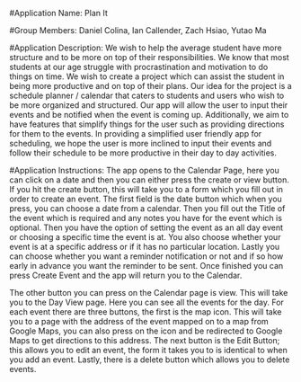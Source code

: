 #Application Name: 
Plan It

#Group Members: 
Daniel Colina, Ian Callender, Zach Hsiao, Yutao Ma

#Application Description:
We wish to help the average student have more structure and to be more on top of their responsibilities. We know that most students at our age struggle with procrastination and motivation to do things on time. We wish to create a project which can assist the student in being more productive and on top of their plans. Our idea for the project is a schedule planner / calendar that caters to students and users who wish to be more organized and structured. Our app will allow the user to input their events and be notified when the event is coming up. Additionally, we aim to have features that simplify things for the user such as providing directions for them to the events. In providing a simplified user friendly app for scheduling, we hope the user is more inclined to input their events and follow their schedule to be more productive in their day to day activities.

#Application Instructions:
The app opens to the Calendar Page, here you can click on a date and then you can either press the create or view button. If you hit the create button, this will take you to a form which you fill out in order to create an event. The first field is the date button which when you press, you can choose a date from a calendar. Then you fill out the Title of the event which is required and any notes you have for the event which is optional. Then you have the option of setting the event as an all day event or choosing a specific time the event is at. You also choose whether your event is at a specific address or if it has no particular location. Lastly you can choose whether you want a reminder notification or not and if so how early in advance you want the reminder to be sent. Once finished you can press Create Event and the app will return you to the Calendar.

The other button you can press on the Calendar page is view. This will take you to the Day View page. Here you can see all the events for the day. For each event there are three buttons, the first is the map icon. This will take you to a page with the address of the event mapped on to a map from Google Maps, you can also press on the icon and be redirected to Google Maps to get directions to this address. The next button is the Edit Button; this allows you to edit an event, the form it takes you to is identical to when you add an event. Lastly, there is a delete button which allows you to delete events.
